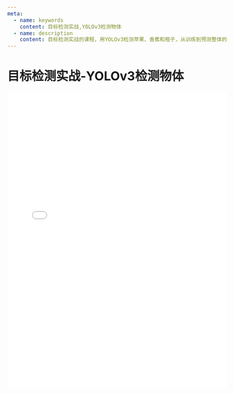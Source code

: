 ```yaml
---
meta:
  - name: keywords
    content: 目标检测实战,YOLOv3检测物体
  - name: description
    content: 目标检测实战的课程，用YOLOv3检测苹果、香蕉和橙子，从训练到预测整体的步骤都有~
---
```


# 目标检测实战-YOLOv3检测物体

<iframe src="//player.bilibili.com/player.html?aid=74140128&cid=126834819&page=1" scrolling="no" border="0" frameborder="no" framespacing="0" allowfullscreen="true" style="max-height: 680px; height: 55vh; width: 100%;">
视频正在加载中，请稍等...
</iframe>
